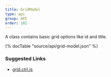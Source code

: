 ```yaml
---
title: GridModel
type: api
group: API
order: 102
---
```

A class contains basic grid options like id and title.

{% docTable "source/api/grid-model.json" %}

### Suggested Links

* [grid.ctrl.js](https://github.com/qgrid/ng2/blob/master/core/grid/grid.ctrl.js)

